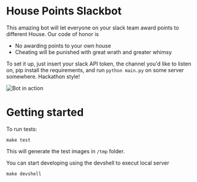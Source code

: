 # House Points Slackbot

This amazing bot will let everyone on your slack team award points to different House. Our code of honor is

- No awarding points to your own house
- Cheating will be punished with great wrath and greater whimsy

To set it up, just insert your slack API token, the channel you'd like to listen on, pip install the requirements, and run `python main.py` on some server somewhere. Hackathon style!

![Bot in action][slack]

[slack]: https://files.slack.com/files-pri/T029GG40X-F0Q6DDGN7/pasted_image_at_2016_03_03_01_48_pm.png?pub_secret=83fd31bc54

# Getting started

To run tests:

```
make test
```

This will generate the test images in `/tmp` folder.

You can start developing using the devshell to execut local server

```
make devshell
```
